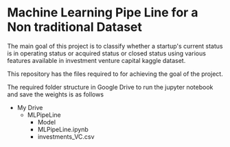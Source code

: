 # Machine Learning Pipe Line for a Non traditional Dataset

The main goal of this project is to classify whether a startup's current status is in operating status or acquired status or closed status using various features available in investment venture capital kaggle dataset.

This repository has the files required to for achieving the goal of the project.

The required folder structure in Google Drive to run the jupyter notebook and save the weights is as follows

- My Drive
  - MLPipeLine
    - Model
    - MLPipeLine.ipynb
    - investments_VC.csv
